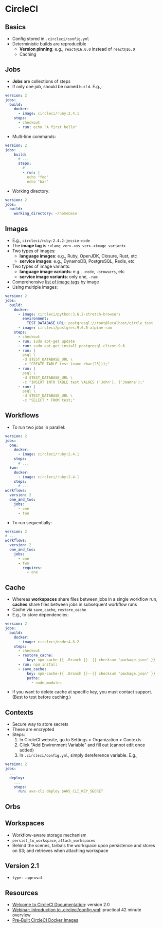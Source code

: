 # CircleCI

## Basics

* Config stored in `.circleci/config.yml`
* Deterministic builds are reproducible
  - **Version pinning**; e.g., `react@16.0.0` instead of `react@16.0`
  - Caching

## Jobs
* **Jobs** are collections of steps
* If only one job, should be named `build`. E.g.,:
```yaml
version: 2
jobs:
  build:
    docker:
      - image: circleci/ruby:2.4.1
    steps:
      - checkout
      - run: echo "A first hello"
```

* Multi-line commands:
```yaml
version: 2
jobs:
    build:
      # ...
      steps:
        # ...
        - run: |
          echo "foo"
          echo "bar"
```

* Working directory:

```yaml
version: 2
jobs:
  build:
    working_directory: ~/homebase
```

## Images

* E.g., `circleci/ruby:2.4.2-jessie-node`
* The **image tag** is `:<lang_ver>-<os_ver>-<image_variant>`
* Two types of images:
  - **language images**: e.g., Ruby, OpenJDK, Closure, Rust, etc
  - **service images**: e.g., DynamoDB, PostgreSQL, Redis, etc
* Two types of image variants:
  - **language image variants**: e.g., `-node`, `-browsers`, etc
  - **service image variants**: only one, `-ram`
* Comprehensive [list of image tags](https://circleci.com/docs/2.0/docker-image-tags.json) by image
* Using multiple images:

```yaml
version: 2
jobs:
  build:
    docker:
      - image: circleci/python:3.6.2-stretch-browsers
        environment:
          TEST_DATABASE_URL: postgresql://root@localhost/circle_test
      - image: circleci/postgres:9.6.5-alpine-ram
    steps:
      - checkout
      - run: sudo apt-get update
      - run: sudo apt-get install postgresql-client-9.6
      - run: |
        psql \
        -d $TEST_DATABASE_URL \
        -c "CREATE TABLE test (name char(25)));"
      - run: |
        psql \
        -d $TEST_DATABASE_URL \
        -c "INSERT INTO TABLE test VALUES ('John'), ('Joanna');"
      - run: |
        psql \
        -d $TEST_DATABASE_URL \
        -c "SELECT * FROM test;"
```

## Workflows

* To run two jobs in parallel:

```yaml
version: 2
jobs:
  one:
    docker:
      - image: circleci/ruby:2.4.1
    steps:
      # ...
  two:
    docker:
      - image: circleci/ruby:2.4.1
    steps:
      # ...
workflows:
  version: 2
  one_and_two:
    jobs:
      - one
      - two
```

* To run sequentially:

```yaml
version: 2
# ...
workflows:
  version: 2
  one_and_two:
    jobs:
      - one
      - two
        requires:
          - one
```

## Cache
* Whereas **workspaces** share files between jobs in a single workflow run, **caches** share files between jobs in subsequent workflow runs
* Cache via `save_cache`, `restore_cache`
* E.g., to store dependencies:

```yaml
version: 2
jobs:
  build:
    docker:
      - image: circleci/node:4.8.2
    steps:
      - checkout
      - restore_cache:
          key: npm-cache-{{ .Branch }}--{{ checksum "package.json" }}
      - run: npm install
      - save_cache:
          key: npm-cache-{{ .Branch }}--{{ checksum "package.json" }}
          paths:
            - node_modules
```
* If you want to delete cache at specific key, you must contact support. (Best to test before caching.)

## Contexts
* Secure way to store secrets
* These are encrypted
* Steps:
  1. In CircleCI website, go to Settings > Organization > Contexts
  2. Click "Add Environment Variable" and fill out (cannot edit once added)
  3. In `.circleci/config.yml`, simply dereference variable. E.g.,
```yaml
version: 2
jobs:
  ...
  deploy:
    ...
    steps:
      run: aws-cli deploy $AWS_CLI_KEY_SECRET
```

## Orbs

## Workspaces
* Workflow-aware storage mechanism
* `persist_to_workspace`, `attach_workspaces`
* Behind the scenes, tarbals the workspace upon persistence and stores on S3; and retrieves when attaching workspace

## Version 2.1
* `type: approval`

## Resources
* [Welcome to CircleCI Documentation](https://circleci.com/docs/2.0/): version 2.0
* [Webinar: Introduction to .circleci/config.yml](https://youtu.be/xOSHKNUIkjY): practical 42 minute overview
* [Pre-Built CircleCI Docker Images](https://circleci.com/docs/2.0/circleci-images/#buildpack-deps)
